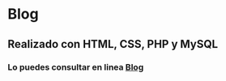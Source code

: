 # Blog

## Realizado con HTML, CSS, PHP y MySQL

### Lo puedes consultar en linea [Blog](http://www.fmattaperdomo.com/recursos/blog/)




